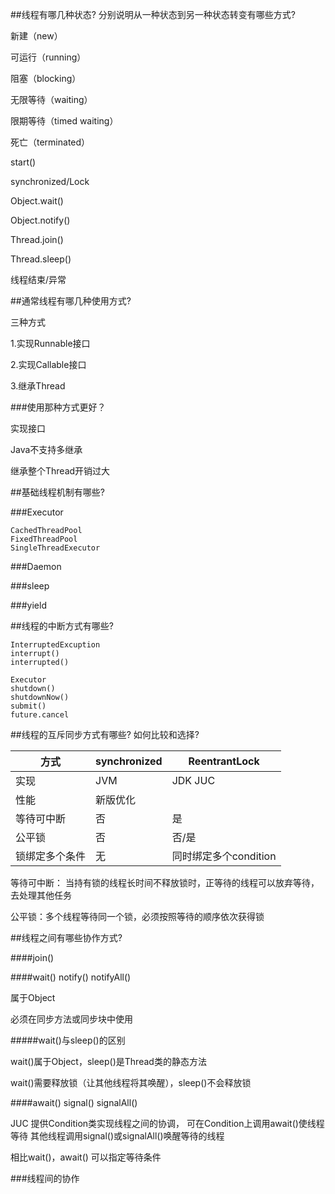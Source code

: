 ##线程有哪几种状态? 分别说明从一种状态到另一种状态转变有哪些方式?

新建（new）

可运行（running）

阻塞（blocking）

无限等待（waiting）

限期等待（timed waiting）

死亡（terminated）

start()

synchronized/Lock

Object.wait()

Object.notify()

Thread.join()

Thread.sleep()

线程结束/异常

##通常线程有哪几种使用方式?

三种方式

1.实现Runnable接口

2.实现Callable接口

3.继承Thread

###使用那种方式更好？

实现接口

Java不支持多继承

继承整个Thread开销过大

##基础线程机制有哪些?

###Executor
    
    CachedThreadPool
    FixedThreadPool
    SingleThreadExecutor

###Daemon

###sleep

###yield

##线程的中断方式有哪些?

    InterruptedExcuption
    interrupt()
    interrupted()
    
    Executor
    shutdown()
    shutdownNow()
    submit()
    future.cancel

##线程的互斥同步方式有哪些? 如何比较和选择?

|方式|synchronized|ReentrantLock|
|---|---|---|
|实现|JVM|JDK JUC|
|性能|新版优化
|等待可中断|否|是
|公平锁|否|否/是
|锁绑定多个条件|无|同时绑定多个condition

等待可中断： 当持有锁的线程长时间不释放锁时，正等待的线程可以放弃等待，去处理其他任务

公平锁：多个线程等待同一个锁，必须按照等待的顺序依次获得锁

    
##线程之间有哪些协作方式?

####join()

####wait()  notify()  notifyAll()

属于Object

必须在同步方法或同步块中使用

#####wait()与sleep()的区别

wait()属于Object，sleep()是Thread类的静态方法

wait()需要释放锁（让其他线程将其唤醒），sleep()不会释放锁

    
####await() signal()  signalAll()

JUC 提供Condition类实现线程之间的协调，
可在Condition上调用await()使线程等待
其他线程调用signal()或signalAll()唤醒等待的线程

相比wait()，await() 可以指定等待条件

###线程间的协作
